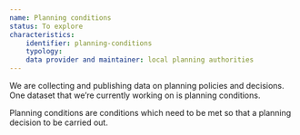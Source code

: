 ```yaml
---
name: Planning conditions
status: To explore
characteristics:
    identifier: planning-conditions
    typology: 
    data provider and maintainer: local planning authorities
---
```


We are collecting and publishing data on planning policies and decisions. One dataset that we’re currently working on is planning conditions. 

Planning conditions are conditions which need to be met so that a planning decision to be carried out.
